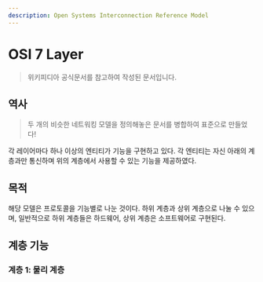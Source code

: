 ```yaml
---
description: Open Systems Interconnection Reference Model
---
```


# OSI 7 Layer

> 위키피디아 공식문서를 참고하여 작성된 문서입니다.

## 역사

> 두 개의 비슷한 네트워킹 모델을 정의해놓은 문서를 병합하여 표준으로 만들었다!

 각 레이어마다 하나 이상의 엔티티가 기능을 구현하고 있다. 각 엔티티는 자신 아래의 계층과만 통신하며 위의 계층에서 사용할 수 있는 기능을 제공하였다.

## 목적

 해당 모델은 프로토콜을 기능별로 나눈 것이다. 하위 계층과 상위 계층으로 나눌 수 있으며, 일반적으로 하위 계층들은 하드웨어, 상위 계층은 소프트웨어로 구현된다.

## 계층 기능

### 계층 1: 물리 계층

 



